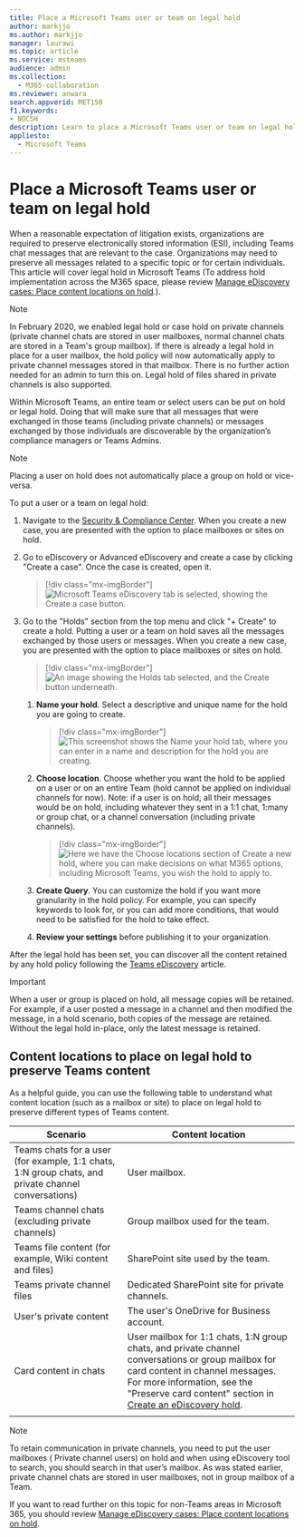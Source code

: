 ```yaml
---
title: Place a Microsoft Teams user or team on legal hold
author: markjjo
ms.author: markjjo
manager: laurawi
ms.topic: article
ms.service: msteams
audience: admin
ms.collection: 
  - M365-collaboration
ms.reviewer: anwara
search.appverid: MET150
f1.keywords:
- NOCSH
description: Learn to place a Microsoft Teams user or team on legal hold using the Security & Compliance Center and learn what needs a legal hold based on data requirements.
appliesto: 
  - Microsoft Teams
---
```


Place a Microsoft Teams user or team on legal hold
==================================================

When a reasonable expectation of litigation exists, organizations are required to preserve electronically stored information (ESI), including Teams chat messages that are relevant to the case. Organizations may need to preserve all messages related to a specific topic or for certain individuals. This article will cover legal hold in Microsoft Teams (To address hold implementation across the M365 space, please review [Manage eDiscovery cases: Place content locations on hold](/microsoft-365/compliance/ediscovery-cases#step-4-place-content-locations-on-hold).).

> [!NOTE]
> In February 2020, we enabled legal hold or case hold on private channels (private channel chats are stored in user mailboxes, normal channel chats are stored in a Team's group mailbox). If there is already a legal hold in place for a user mailbox, the hold policy will now automatically apply to private channel messages stored in that mailbox. There is no further action needed for an admin to turn this on. Legal hold of files shared in private channels is also supported.

Within Microsoft Teams, an entire team or select users can be put on hold or legal hold. Doing that will make sure that all messages that were exchanged in those teams (including private channels) or messages exchanged by those individuals are discoverable by the organization’s compliance managers or Teams Admins.

> [!NOTE]
> Placing a user on hold does not automatically place a group on hold or vice-versa.

To put a user or a team on legal hold:

1. Navigate to the [Security & Compliance Center](https://go.microsoft.com/fwlink/?linkid=854628). When you create a new case, you are presented with the option to place mailboxes or sites on hold.

2. Go to eDiscovery or Advanced eDiscovery and create a case by clicking "Create a case". Once the case is created, open it.

   > [!div class="mx-imgBorder"]
   > ![Microsoft Teams eDiscovery tab is selected, showing the Create a case button.](media/LegalHold1.png)

3. Go to the "Holds" section from the top menu and click "+ Create" to create a hold. Putting a user or a team on hold saves all the messages exchanged by those users or messages. When you create a new case, you are presented with the option to place mailboxes or sites on hold.

   > [!div class="mx-imgBorder"]
   > ![An image showing the Holds tab selected, and the Create button underneath.](media/LegalHold2.png)

   1. **Name your hold**. Select a descriptive and unique name for the hold you are going to create.

      > [!div class="mx-imgBorder"]
      > ![This screenshot shows the Name your hold tab, where you can enter in a name and description for the hold you are creating.](media/LegalHold3.png)

    2. **Choose location**. Choose whether you want the hold to be applied on a user or on an entire Team (hold cannot be applied on individual channels for now). Note: if a user is on hold, all their messages would be on hold, including whatever they sent in a 1:1 chat, 1:many or group chat, or a channel conversation (including private channels).
  
       > [!div class="mx-imgBorder"]
       > ![Here we have the Choose locations section of Create a new hold, where you can make decisions on what M365 options, including Microsoft Teams, you wish the hold to apply to.](media/LegalHold4.png)

    3. **Create Query**. You can customize the hold if you want more granularity in the hold policy. For example, you can specify keywords to look for, or you can add more conditions, that would need to be satisfied for the hold to take effect.
	
    4. **Review your settings** before publishing it to your organization.

After the legal hold has been set, you can discover all the content retained by any hold policy following the [Teams eDiscovery](eDiscovery-investigation.md) article.

> [!IMPORTANT]
> When a user or group is placed on hold, all message copies will be retained. For example, if a user posted a message in a channel and then modified the message, in a hold scenario, both copies of the message are retained. Without the legal hold in-place, only the latest message is retained.

## Content locations to place on legal hold to preserve Teams content

As a helpful guide, you can use the following table to understand what content location (such as a mailbox or site) to place on legal hold to preserve different types of Teams content.

|Scenario  |Content location  |
|---------|---------|
|Teams chats for a user (for example, 1:1 chats, 1:N group chats, and private channel conversations)     |User mailbox.         |
|Teams channel chats (excluding private channels)    |Group mailbox used for the team.         |
|Teams file content (for example, Wiki content and files)     |SharePoint site used by the team.         |
|Teams private channel files     |Dedicated SharePoint site for private channels.     |
|User's private content     |The user's OneDrive for Business account.         |
|Card content in chats|User mailbox for 1:1 chats, 1:N group chats, and private channel conversations or group mailbox for card content in channel messages. For more information, see the "Preserve card content" section in [Create an eDiscovery hold](/microsoft-365/compliance/create-ediscovery-holds#preserve-card-content).
||||

> [!NOTE]
> To retain communication in private channels, you need to put the user mailboxes ( Private channel users) on hold and when using eDiscovery tool to search, you should search in that user’s mailbox. As was stated earlier, private channel chats are stored in user mailboxes, not in group mailbox of a Team.

If you want to read further on this topic for non-Teams areas in Microsoft 365, you should review [Manage eDiscovery cases: Place content locations on hold](/microsoft-365/compliance/ediscovery-cases#step-4-place-content-locations-on-hold).